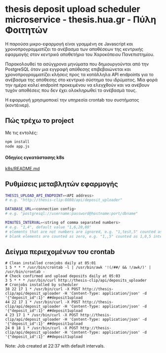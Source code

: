 # thesis deposit upload scheduler microservice - thesis.hua.gr - Πύλη Φοιτητών

H παρούσα μικρο-εφαρμογή είναι γραμμένη σε Javascript και χρονοπρογραμματίζει το ανέβασμα των αποθέσεων της κεντρικής εφαρμογής στον κεντρικό αποθετήριο του Χαροκόπειου Πανεπιστημίου. 

Παρακολουθεί τα ασύγχρονα μηνύματα που δημιουργούνται από την PostgreSQL όταν μια εγγραφή απόθεσης επιβεβαιώνεται και χρονοπρογραμματίζει κλήσεις προς τα κατάλληλα API endpoints για το ανέβασμα της απόθεσης στο κεντρικό σύστημα του ιδρύματος. Μία φορά την ημέρα καλεί endpoint προκειμένου να ελεγχθούν και να ανέβουν τυχόν αποθέσεις που δεν έχει ολοκληρωθεί το ανέβασμά τους.

Η εφαρμογή χρησιμοποιεί την υπηρεσία crontab του συστήματος (κοντέινερ).

## Πώς τρέχω το project

Με τις εντολές:

```bash
npm install
node app.js
```

#### Οδηγίες εγκατάστασης k8s

[k8s/README.md](k8s/README.md)


## Ρυθμίσεις μεταβλητών εφαρμογής

```bash
THESIS_UPLOAD_API_ENDPOINT=<API address>
# e.g. "http://thesis-clip:8080/api/deposit_uploader"

DATABASE_URL=<connection config>
# e.g. "postgresql://username:password@hostname:port/dbname"

MINUTES_INTERVAL=<string of comma separated numbers>
# e.g. "1,4", default value "1,6,20,80"
# elements that are not numbers are ignored, e.g. "1,test,5" counted as 1,5 intervals
# blank elements are counted as zero, e.g. "1,,5" counted as 1,0,5 intervals
```

## Δείγμα περιεχομένων του crontab

```
# Clean installed cronjobs daily at 05:01
1 5 * * * /usr/bin/crontab -l | /usr/bin/awk '!(/##/ && !/awk/)' | /usr/bin/crontab -
# Check confirmed and upload deposits daily at 05:03
3 5 * * * /usr/bin/curl http://thesis-clip/api/deposits_uploader
# Cronjobs installed by scheduler
38 22 17 1 * /usr/bin/curl -X POST http://thesis-clip/api/deposit_uploader -H 'Content-Type: application/json' -d '{"deposit_id":1}' ##deposit1upload
44 22 17 1 * /usr/bin/curl -X POST http://thesis-clip/api/deposit_uploader -H 'Content-Type: application/json' -d '{"deposit_id":1}' ##deposit1upload
4 23 17 1 * /usr/bin/curl -X POST http://thesis-clip/api/deposit_uploader -H 'Content-Type: application/json' -d '{"deposit_id":1}' ##deposit1upload
24 0 18 1 * /usr/bin/curl -X POST http://thesis-clip/api/deposit_uploader -H 'Content-Type: application/json' -d '{"deposit_id":1}' ##deposit1upload
```
Note: Job created at 22:37 with default intervals.


